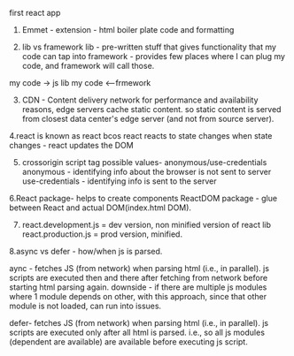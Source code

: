 first react app

1. Emmet - extension - html boiler plate code and formatting

2. lib vs framework
lib - pre-written stuff that gives functionality that my code can tap into
framework - provides few places where I can plug my code, and framework will call those. 

my code -> js lib
my code <--frmework

3. CDN - Content delivery network
for performance and availability reasons, edge servers cache static content. so static content is served from closest data center's edge server (and not from source server).

4.react is known as react
bcos react reacts to state changes
when state changes - react updates the DOM

5. crossorigin script tag possible values- anonymous/use-credentials
anonymous - identifying info about the browser is not sent to server
use-credentials - identifying info is sent to the server

6.React package- helps to create components
ReactDOM package - glue between React and actual DOM(index.html DOM).

7. react.development.js = dev version, non minified version of react lib
react.production.js = prod version, minified.


8.async vs defer - how/when js is parsed.

aync - 
fetches JS (from network) when parsing html (i.e., in parallel). 
js scripts are executed then and there after fetching from network before starting html parsing again.
downside - if there are multiple js modules where 1 module depends on other, with this approach, since that other module is not loaded, can run into issues.

defer-
fetches JS (from network) when parsing html (i.e., in parallel).
js scripts are executed only after all html is parsed. i.e., so all js modules (dependent are available) are available before executing js script.